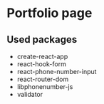 # Portfolio page

## Used packages

-   create-react-app
-   react-hook-form
-   react-phone-number-input
-   react-router-dom
-   libphonenumber-js
-   validator
